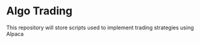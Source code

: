 #  Algo Trading 

This repository will store scripts used to implement trading strategies using Alpaca 
